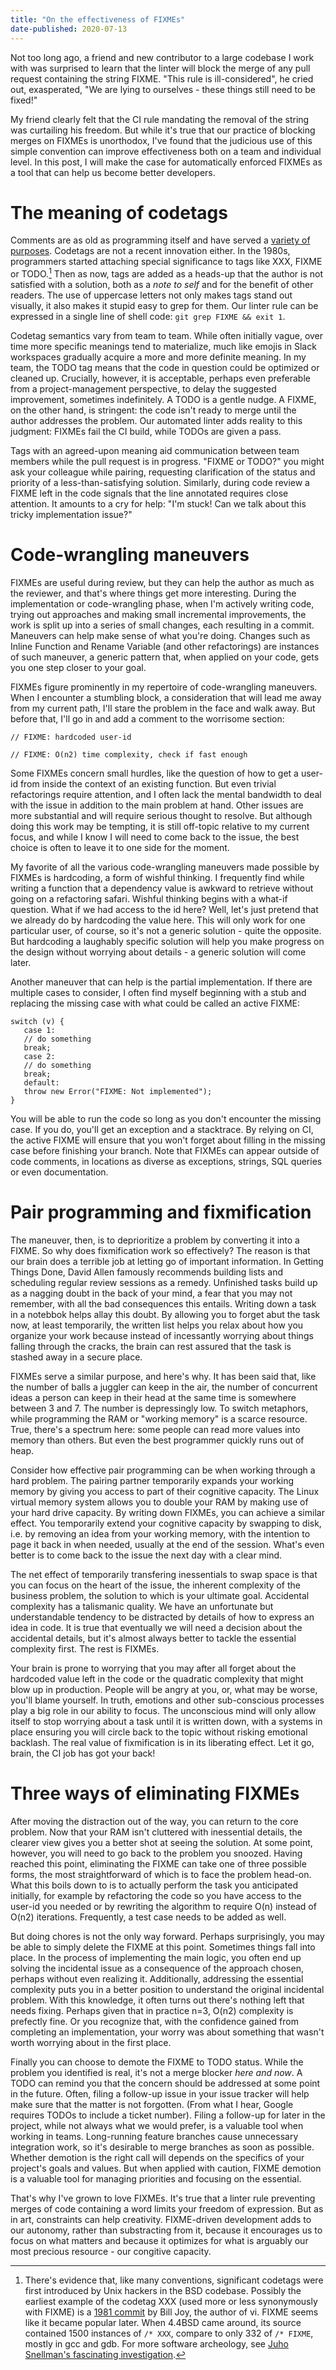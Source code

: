 ```yaml
---
title: "On the effectiveness of FIXMEs"
date-published: 2020-07-13
---
```


Not too long ago, a friend and new contributor to a large codebase I work with was surprised to learn that the linter will block the merge of any pull request containing the string FIXME. "This rule is ill-considered", he cried out, exasperated, "We are lying to ourselves - these things still need to be fixed!"

My friend clearly felt that the CI rule mandating the removal of the string was curtailing his freedom. But while it's true that our practice of blocking merges on FIXMEs is unorthodox, I've found that the judicious use of this simple convention can improve effectiveness both on a team and individual level. In this post, I will make the case for automatically enforced FIXMEs as a tool that can help us become better developers.

# The meaning of codetags

Comments are as old as programming itself and have served a [variety of purposes](https://en.wikipedia.org/wiki/Comment_%28computer_programming%29#Stress_relief). Codetags are not a recent innovation either. In the 1980s, programmers started attaching special significance to tags like XXX, FIXME or TODO.[^xxx] Then as now, tags are added as a heads-up that the author is not satisfied with a solution, both as a _note to self_ and for the benefit of other readers. The use of uppercase letters not only makes tags stand out visually, it also makes it stupid easy to grep for them. Our linter rule can be expressed in a single line of shell code: `git grep FIXME && exit 1`.

Codetag semantics vary from team to team. While often initially vague, over time more specific meanings tend to materialize, much like emojis in Slack workspaces gradually acquire a more and more definite meaning. In my team, the TODO tag means that the code in question could be optimized or cleaned up. Crucially, however, it is acceptable, perhaps even preferable from a project-management perspective, to delay the suggested improvement, sometimes indefinitely. A TODO is a gentle nudge. A FIXME, on the other hand, is stringent: the code isn't ready to merge until the author addresses the problem. Our automated linter adds reality to this judgment: FIXMEs fail the CI build, while TODOs are given a pass.

Tags with an agreed-upon meaning aid communication between team members while the pull request is in progress. "FIXME or TODO?" you might ask your colleague while pairing, requesting clarification of the status and priority of a less-than-satisfying solution. Similarly, during code review a FIXME left in the code signals that the line annotated requires close attention. It amounts to a cry for help: "I'm stuck! Can we talk about this tricky implementation issue?"

# Code-wrangling maneuvers

FIXMEs are useful during review, but they can help the author as much as the reviewer, and that's where things get more interesting. During the implementation or code-wrangling phase, when I'm actively writing code, trying out approaches and making small incremental improvements, the work is split up into a series of small changes, each resulting in a commit. Maneuvers can help make sense of what you're doing. Changes such as Inline Function and Rename Variable (and other refactorings) are instances of such maneuver, a generic pattern that, when applied on your code, gets you one step closer to your goal.

FIXMEs figure prominently in my repertoire of code-wrangling maneuvers. When I encounter a stumbling block, a consideration that will lead me away from my current path, I'll stare the problem in the face and walk away. But before that, I'll go in and add a comment to the worrisome section:

```
// FIXME: hardcoded user-id

// FIXME: O(n2) time complexity, check if fast enough
```

Some FIXMEs concern small hurdles, like the question of how to get a user-id from inside the context of an existing function. But even trivial refactorings require attention, and I often lack the mental bandwidth to deal with the issue in addition to the main problem at hand. Other issues are more substantial and will require serious thought to resolve. But although doing this work may be tempting, it is still off-topic relative to my current focus, and while I know I will need to come back to the issue, the best choice is often to leave it to one side for the moment.

My favorite of all the various code-wrangling maneuvers made possible by FIXMEs is hardcoding, a form of wishful thinking. I frequently find while writing a function that a dependency value is awkward to retrieve without going on a refactoring safari. Wishful thinking begins with a what-if question. What if we had access to the id here? Well, let's just pretend that we already do by hardcoding the value here. This will only work for one particular user, of course, so it's not a generic solution - quite the opposite. But hardcoding a laughably specific solution will help you make progress on the design without worrying about details - a generic solution will come later.

Another maneuver that can help is the partial implementation. If there are multiple cases to consider, I often find myself beginning with a stub and replacing the missing case with what could be called an active FIXME:

```
switch (v) {
   case 1:
   // do something
   break;
   case 2:
   // do something
   break;
   default:
   throw new Error("FIXME: Not implemented");
}
```

You will be able to run the code so long as you don't encounter the missing case. If you do, you'll get an exception and a stacktrace. By relying on CI, the active FIXME will ensure that you won't forget about filling in the missing case before finishing your branch. Note that FIXMEs can appear outside of code comments, in locations as diverse as exceptions, strings, SQL queries or even documentation.

# Pair programming and fixmification

The maneuver, then, is to deprioritize a problem by converting it into a FIXME. So why does fixmification work so effectively? The reason is that our brain does a terrible job at letting go of important information. In Getting Things Done, David Allen famously recommends building lists and scheduling regular review sessions as a remedy. Unfinished tasks build up as a nagging doubt in the back of your mind, a fear that you may not remember, with all the bad consequences this entails. Writing down a task in a notebbok helps allay this doubt. By allowing you to forget abut the task now, at least temporarily, the written list helps you relax about how you organize your work because instead of incessantly worrying about things falling through the cracks, the brain can rest assured that the task is stashed away in a secure place.

FIXMEs serve a similar purpose, and here's why. It has been said that, like the number of balls a juggler can keep in the air, the number of concurrent ideas a person can keep in their head at the same time is somewhere between 3 and 7. The number is depressingly low. To switch metaphors, while programming the RAM or "working memory" is a scarce resource. True, there's a spectrum here: some people can read more values into memory than others. But even the best programmer quickly runs out of heap.

Consider how effective pair programming can be when working through a hard problem. The pairing partner temporarily expands your working memory by giving you access to part of their cognitive capacity. The Linux virtual memory system allows you to double your RAM by making use of your hard drive capacity. By writing down FIXMEs, you can achieve a similar effect. You temporarily extend your cognitive capacity by swapping to disk, i.e. by removing an idea from your working memory, with the intention to page it back in when needed, usually at the end of the session. What's even better is to come back to the issue the next day with a clear mind.

The net effect of temporarily transfering inessentials to swap space is that you can focus on the heart of the issue, the inherent complexity of the business problem, the solution to which is your ultimate goal. Accidental complexity has a talismanic quality. We have an unfortunate but understandable tendency to be distracted by details of how to express an idea in code. It is true that eventually we will need a decision about the accidental details, but it's almost always better to tackle the essential complexity first. The rest is FIXMEs.

Your brain is prone to worrying that you may after all forget about the hardcoded value left in the code or the quadratic complexity that might blow up in production. People will be angry at you, or, what may be worse, you'll blame yourself. In truth, emotions and other sub-conscious processes play a big role in our ability to focus. The unconscious mind will only allow itself to stop worrying about a task until it is written down, with a systems in place ensuring you will circle back to the topic without risking emotional backlash. The real value of fixmification is in its liberating effect. Let it go, brain, the CI job has got your back!

# Three ways of eliminating FIXMEs

After moving the distraction out of the way, you can return to the core problem. Now that your RAM isn't cluttered with inessential details, the clearer view gives you a better shot at seeing the solution. At some point, however, you will need to go back to the problem you snoozed. Having reached this point, eliminating the FIXME can take one of three possible forms, the most straightforward of which is to face the problem head-on. What this boils down to is to actually perform the task you anticipated initially, for example by refactoring the code so you have access to the user-id you needed or by rewriting the algorithm to require O(n) instead of O(n2) iterations. Frequently, a test case needs to be added as well.

But doing chores is not the only way forward. Perhaps surprisingly, you may be able to simply delete the FIXME at this point. Sometimes things fall into place. In the process of implementing the main logic, you often end up solving the incidental issue as a consequence of the approach chosen, perhaps without even realizing it. Additionally, addressing the essential complexity puts you in a better position to understand the original incidental problem. With this knowledge, it often turns out there's nothing left that needs fixing. Perhaps given that in practice n=3, O(n2) complexity is prefectly fine. Or you recognize that, with the confidence gained from completing an implementation, your worry was about something that wasn't worth worrying about in the first place.

Finally you can choose to demote the FIXME to TODO status. While the problem you identified is real, it's not a merge blocker *here and now*. A TODO can remind you that the concern should be addressed at some point in the future. Often, filing a follow-up issue in your issue tracker will help make sure that the matter is not forgotten. (From what I hear, Google requires TODOs to include a ticket number). Filing a follow-up for later in the project, while not always what we would prefer, is a valuable tool when working in teams. Long-running feature branches cause unnecessary integration work, so it's desirable to merge branches as soon as possible. Whether demotion is the right call will depends on the specifics of your project's goals and values. But when applied with caution, FIXME demotion is a valuable tool for managing priorities and focusing on the essential.

That's why I've grown to love FIXMEs. It's true that a linter rule preventing merges of code containing a word limits your freedom of expression. But as in art, constraints can help creativity. FIXME-driven development adds to our autonomy, rather than substracting from it, because it encourages us to focus on what matters and because it optimizes for what is arguably our most precious resource - our congitive capacity.

[^xxx]: There's evidence that, like many conventions, significant codetags were first introduced by Unix hackers in the BSD codebase. Possibly the earliest example of the codetag XXX (used more or less synonymously with FIXME) is a [1981 commit](https://github.com/dspinellis/unix-history-repo/commit/9e295a2f65c046125ece0ad68f142f59df4c3400) by Bill Joy, the author of vi. FIXME seems like it became popular later. When 4.4BSD came around, its source contained 1500 instances of `/* XXX`, compare to only 332 of `/* FIXME`, mostly in gcc and gdb. For more software archeology, see [Juho Snellman's fascinating investigation](https://www.snellman.net/blog/archive/2017-04-17-xxx-fixme/).
